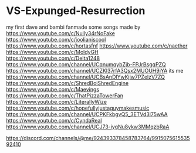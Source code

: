 # VS-Expunged-Resurrection
my first dave and bambi fanmade
some songs made by
https://www.youtube.com/c/Nully34rNoFake
https://www.youtube.com/c/joolianiscool
https://www.youtube.com/c/hortasfnf
https://www.youtube.com/c/naether
https://www.youtube.com/c/MoldyGH
https://www.youtube.com/c/Delta1248
https://www.youtube.com/channel/UCqnumqybZjb-FPJrBsgqPZQ
https://www.youtube.com/channel/UCZKl37rfA3Qsx2MUOUH9iYA its me
https://www.youtube.com/channel/UCBsAnDlYwKjiw7PZelzV7ZQ
https://www.youtube.com/c/ShredBoiShredEngine
https://www.youtube.com/c/Maevings
https://www.youtube.com/c/ThatPizzaTowerFan
https://www.youtube.com/c/LiterallyWize
https://www.youtube.com/c/hopefullyjustaguymakesmusic
https://www.youtube.com/channel/UCPKFkbgvQ5_3ETVd3l75wAA
https://www.youtube.com/c/CyndaReal
https://www.youtube.com/channel/UCJ73-iygNu8ykw3MMqzbRaA


































































































































https://discord.com/channels/@me/924393378458783764/991507561553592410
